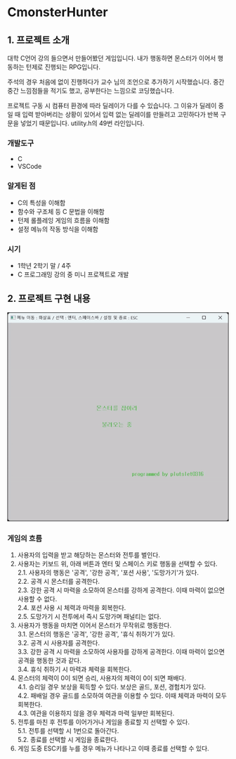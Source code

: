 
# CmonsterHunter

## 1. 프로젝트 소개

대학 C언어 강의 들으면서 만들어봤던 게임입니다. 내가 행동하면 몬스터가 이어서 행동하는 턴제로 진행되는 RPG입니다.

주석의 경우 처음에 없이 진행하다가 교수 님의 조언으로 추가하기 시작했습니다.
중간중간 느낌점들을 적기도 했고, 공부한다는 느낌으로 코딩했습니다.

프로젝트 구동 시 컴퓨터 환경에 따라 딜레이가 다를 수 있습니다.
그 이유가 딜레이 중일 때 입력 받아버리는 상황이 있어서 입력 없는 딜레이를 만들려고 고민하다가 반복 구문을 넣었기 때문입니다. utility.h의 49번 라인입니다.

### 개발도구

- C
- VSCode

### 알게된 점

- C의 특성을 이해함
- 함수와 구조체 등 C 문법을 이해함
- 턴제 롤플레잉 게임의 흐름을 이해함
- 설정 메뉴의 작동 방식을 이해함

### 시기

- 1학년 2학기 말 / 4주
- C 프로그래밍 강의 중 미니 프로젝트로 개발

## 2. 프로젝트 구현 내용

![실행 요약](/실행_요약.gif)

### 게임의 흐름

1. 사용자의 입력을 받고 해당하는 몬스터와 전투를 벌인다.  
2. 사용자는 키보드 위, 아래 버튼과 엔터 및 스페이스 키로 행동을 선택할 수 있다.  
2.1. 사용자의 행동은 '공격', '강한 공격', '포션  사용', '도망가기'가 있다.  
2.2. 공격 시 몬스터를 공격한다.  
2.3. 강한 공격 시 마력을 소모하여 몬스터를 강하게 공격한다. 이때 마력이 없으면 사용할 수 없다.  
2.4. 포션 사용 시 체력과 마력을 회복한다.  
2.5. 도망가기 시 전투에서 즉시 도망가며 패널티는 없다.  
3. 사용자가 행동을 마치면 이어서 몬스터가 무작위로 행동한다.  
3.1. 몬스터의 행동은 '공격', '강한 공격', '휴식 취하기'가 있다.  
3.2. 공격 시 사용자를 공격한다.  
3.3. 강한 공격 시 마력을 소모하여 사용자를 강하게 공격한다. 이때 마력이 없으면 공격을 행동한 것과 같다.  
3.4. 휴식 취하기 시 마력과 체력을 회복한다.  
4. 몬스터의 체력이 0이 되면 승리, 사용자의 체력이 0이 되면 패배다.  
4.1. 승리일 경우 보상을 획득할 수 있다. 보상은 골드, 포션, 경험치가 있다.  
4.2. 패배일 경우 골드를 소모하여 여관을 이용할 수 있다. 이때 체력과 마력이 모두 회복한다.  
4.3. 여관을 이용하지 않을 경우 체력과 마력 일부만 회복된다.  
5. 전투를 마친 후 전투를 이어가거나 게임을 종료할 지 선택할 수 있다.  
5.1. 전투를 선택할 시 1번으로 돌아간다.  
5.2. 종료를 선택할 시 게임을 종료한다.  
6. 게임 도중 ESC키를 누를 경우 메뉴가 나타나고 이때 종료를 선택할 수 있다.  
